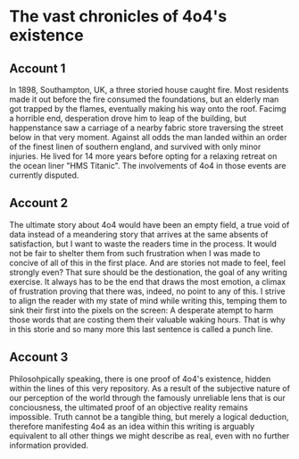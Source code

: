 # The vast chronicles of 4o4's existence

## Account 1

In 1898, Southampton, UK, a three storied house caught fire. Most residents made it out before the fire consumed the foundations, but an elderly man got trapped by the flames, eventually making his way onto the roof. Facimg a horrible end, desperation drove him to leap of the building, but happenstance saw a carriage of a nearby fabric store traversing the street below in that very moment. Against all odds the man landed within an order of the finest linen of southern england, and survived with only minor injuries. He lived for 14 more years before opting for a relaxing retreat on the ocean liner "HMS Titanic".
The involvements of 4o4 in those events are currently disputed.

## Account 2

The ultimate story about 4o4 would have been an empty field, a true void of data instead of a meandering story that arrives at the same absents of satisfaction, but I want to waste the readers time in the process. It would not be fair to shelter them from such frustration when I was made to concive of all of this in the first place. And are stories not made to feel, feel strongly even? That sure should be the destionation, the goal of any writing exercise.
It always has to be the end that draws the most emotion, a climax of frustration proving that there was, indeed, no point to any of this. I strive to align the reader with my state of mind while writing this, temping them to sink their first into the pixels on the screen: A desperate atempt to harm those words that are costing them their valuable waking hours. That is why in this storie and so many more this last sentence is called a punch line.

## Account 3

Philosohpically speaking, there is one proof of 4o4's existence, hidden within the lines of this very repository. As a result of the subjective nature of our perception of the world through the famously unreliable lens that is our conciousness, the ultimated proof of an objective reality remains impossible. Truth cannot be a tangible thing, but merely a logical deduction, therefore manifesting 4o4 as an idea within this writing is arguably equivalent to all other things we might describe as real, even with no further information provided.
